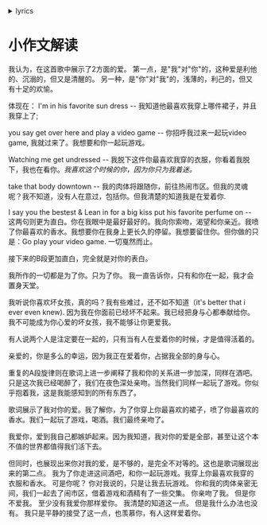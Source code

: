 
<details>
	<summary>lyrics</summary>
	
	Swinging in the backyard
	
	Pull up in your fast car whistling my name
	
	Open up a beer
	
	And you say get over here and play a video game
	
	I'm in his favorite sun dress
	
	Watching me get undressed take that body downtown
	
	I say you the bestest
	
	Lean in for a big kiss put his favorite perfume on
	
	Go play your video game
	
	It's you, it's you, it's all for you
	
	Everything I do
	
	I tell you all the time
	
	Heaven is a place on earth with you
	
	Tell me all the things you want to do
	
	I heard that you like the bad girls honey, is that true?
	
	It's better than I ever even knew
	
	They say that the world was built for two
	
	Only worth living if somebody is loving you
	
	Baby now you do
	
	Singing in the old bars
	
	Swinging with the old stars
	
	Living for the fame
	
	Kissing in the blue dark
	
	Playing pool and wild darts
	
	Video games
	
	He holds me in his big arms
	
	Drunk and I am seeing stars
	
	This is all I think of
	
	Watching all our friends fall
	
	In and out of Old Paul's
	
	This is my idea of fun
	
	Playing video games
	
	It's you, it's you, it's all for you
	
	Everything I do
	
	I tell you all the time
	
	Heaven is a place on earth with you
	
	Tell me all the things you want to do
	
	I heard that you like the bad girls honey, is that true?
	
	It's better than I ever even knew
	
	They say that the world was built for two
	
	Only worth living if somebody is loving you
	
	Baby now you do (Now you do)
	
	It's you, it's you, it's all for you
	
	Everything I do
	
	I tell you all the time
	
	Heaven is a place on earth with you
	
	Tell me all the things you want to do
	
	I heard that you like the bad girls honey, is that true?
	
	It's better than I ever even knew
	
	They say that the world was built for two
	
	Only worth living if somebody is loving you
	
	Baby now you do (Now you do)
	
	Now you do (Now you do) 
</details>


# 小作文解读
我认为，在这首歌中展示了2方面的爱。 
第一点，是"我"对"你"的，这种爱是利他的、沉溺的，但又是清醒的。
另一种，是"你"对"我"的，浅薄的，利己的，但又有十足的欢愉。

体现在： 
I'm in his favorite sun dress -- 我知道他最喜欢我穿上哪件裙子，并且我穿上了;

you say get over here and play a video game -- 你招呼我过来一起玩video game, 我就过来了。我想要和你一起玩游戏。 

Watching me get undressed -- 我脱下这件你最喜欢我穿的衣服，你看着我脱下，我也在看你。*我喜欢这个时候的你，因为你只为我着迷。* 

take that body downtown -- 我的肉体将跟随你，前往热闹市区。但我的灵魂呢？我不知道，没有人在意过，包括你。但我清楚的知道我是在爱着你. 

I say you the bestest & Lean in for a big kiss put his favorite perfume on -- 这两句则更为直白。你在我眼中是最好最好的。我向你索吻，渴望和你亲近。我喷了你最喜欢的香水。我想要你在我身上更长久的停留。我想要留住你。但你做的只是：Go play your video game. 一切戛然而止。 


接下来的B段更加直白，完全就是对你的表白。 

我所作的一切都是为了你。只为了你。 我一直告诉你，只有和你在一起，我才会置身天堂。 

我听说你喜欢坏女孩，真的吗？我有些难过，还不如不知道（it's better that i ever even knew). 因为我在你面前已经坏不起来。我已经把身与心都奉献给你。我不可能成为你心爱的坏女孩，我不能够让你更爱我。 

有人说两个人是注定要在一起的，只有当有人在爱着你的时候，才是值得活着的。 

亲爱的，你是多么的幸运，因为我正在爱着你，占据我全部的身与心。 


重复的A段旋律则在歌词上进一步阐释了我和你的关系进一步加深，同样在酒吧。只是这次我已经喝醉了，我们在夜色深处亲吻。当然我们同样一起玩了游戏。你似乎抱着我，这是我能感知到的所有东西了。 

歌词展示了我对你的爱。我了解你，为了你穿上你最喜欢的裙子，喷了你最喜欢的香水。我们一起玩了游戏，喝酒。我们最终亲吻了。

我爱你，爱到我自己都嫉妒起来。因为我知道，我对你的爱是全部，甚至让这个本不值的世界都值得我们活下去。 


但同时，也展现出来你对我的爱，是不够的，是完全不对等的。这也是歌词展现出来的第二点。 
我为了你走进这间酒吧，和你一起玩游戏。我穿上你最喜欢我穿的衣服和香水。 可是你呢？ 
你对我说的，只是让我去玩游戏。 
你和我的肉体亲密无间，我们一起去了闹市区，借着游戏和酒精有了一些交集。 你亲吻了我。
但是你不爱我。 
至少没有我爱你那样爱你。 
我清楚的知道这一点。 
但是我什么办法也没有。
我只是平静的接受了这一点，也羡慕你，有人这样爱着你。

